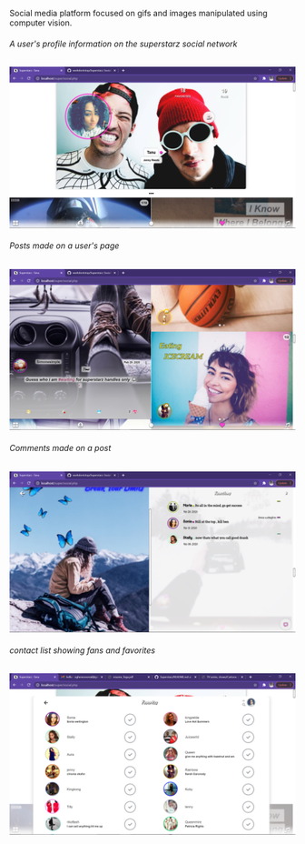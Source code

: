 Social media platform focused on gifs and images manipulated using computer vision.


<h6 style="font-weight:normal">A user's profile information on the superstarz social network</h6>
<img src="shots/Screenshot%20(1614).png" width=600 >




<h6 style="font-weight:normal">Posts made on a user's page</h6>
<img src="shots/Screenshot%20(1615).png" width=600 >


<h6 style="font-weight:normal">Comments made on a post</h6>
<img src="shots/Screenshot%20(1619).png" width=600 >




<h6 style="font-weight:normal"> contact list showing fans and favorites</h6>
<img src="shots/Screenshot%20(1622).png" width=600 >


